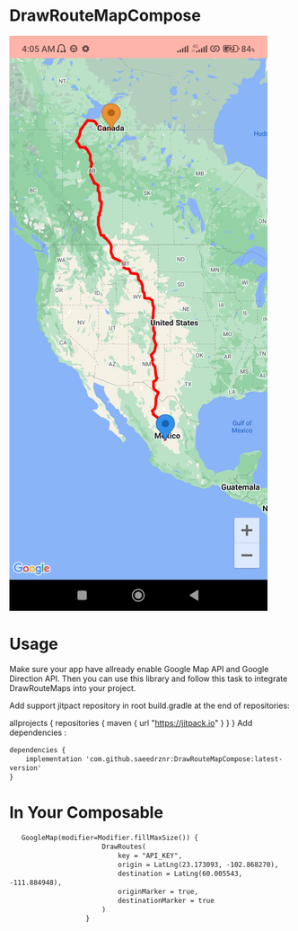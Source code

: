 # DrawRouteMapCompose

<img src="https://github.com/saeedrznr/DrawRouteMapCompose/blob/master/app/src/main/res/drawable/example_img.jpg">

# Usage
Make sure your app have allready enable Google Map API and Google Direction API. Then you can use this library and follow this task to integrate DrawRouteMaps into your project.

Add support jitpact repository in root build.gradle at the end of repositories:

allprojects {
   repositories {
	maven { url "https://jitpack.io" }
   }
}
Add dependencies :

<!--START_SECTION:Code-->
```text
dependencies {
    implementation 'com.github.saeedrznr:DrawRouteMapCompose:latest-version'
}
```
<!--END_SECTION:Code-->

# In Your Composable

<!--START_SECTION:Code-->
```text
   GoogleMap(modifier=Modifier.fillMaxSize()) {
                       DrawRoutes(
                           key = "API_KEY",
                           origin = LatLng(23.173093, -102.868270),
                           destination = LatLng(60.005543, -111.884948),
                           originMarker = true,
                           destinationMarker = true
                       )
                   }
```
<!--END_SECTION:Code-->

